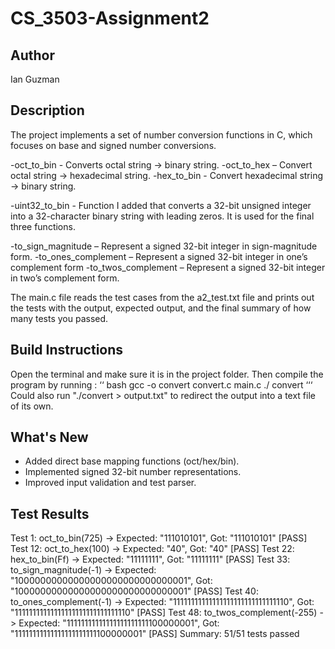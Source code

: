 # CS_3503-Assignment2
## Author 
Ian Guzman

## Description
The project implements a set of number conversion functions in C, which focuses on base and signed number conversions.

-oct_to_bin - Converts octal string -> binary string.
-oct_to_hex – Convert octal string → hexadecimal string.
-hex_to_bin - Convert hexadecimal string → binary string.

-uint32_to_bin - Function I added that converts a 32-bit unsigned integer into a
32-character binary string with leading zeros. It is used for the final three functions.

-to_sign_magnitude – Represent a signed 32-bit integer in sign-magnitude form.
-to_ones_complement – Represent a signed 32-bit integer in one’s complement form
-to_twos_complement – Represent a signed 32-bit integer in two’s complement form.

The main.c file reads the test cases from the a2_test.txt file and prints out the tests with the output, expected output, and the final summary of how many tests you passed.

## Build Instructions
Open the terminal and make sure it is in the project folder. Then compile the program by running :
‘‘ bash
gcc -o convert convert.c main.c
./ convert
‘‘‘
Could also run "./convert > output.txt" to redirect the output into a text file of its own.

## What's New
- Added direct base mapping functions (oct/hex/bin).
- Implemented signed 32-bit number representations.
- Improved input validation and test parser.

## Test Results
Test 1: oct_to_bin(725) -> Expected: "111010101", Got: "111010101" [PASS]
Test 12: oct_to_hex(100) -> Expected: "40", Got: "40" [PASS]
Test 22: hex_to_bin(Ff) -> Expected: "11111111", Got: "11111111" [PASS]
Test 33: to_sign_magnitude(-1) -> Expected: "10000000000000000000000000000001", Got: "10000000000000000000000000000001" [PASS]
Test 40: to_ones_complement(-1) -> Expected: "11111111111111111111111111111110", Got: "11111111111111111111111111111110" [PASS]
Test 48: to_twos_complement(-255) -> Expected: "11111111111111111111111100000001", Got: "11111111111111111111111100000001" [PASS]
Summary: 51/51 tests passed
